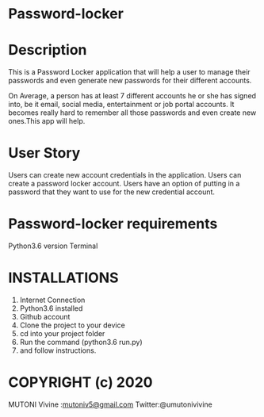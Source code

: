 # Password-locker

# Description
This is a Password Locker application that will help a user to manage their passwords and even generate new passwords for their different accounts.

On Average, a person has at least 7 different accounts he or she has signed into, be it email, social media, entertainment or job portal accounts. It becomes really hard to remember all those passwords and even create new ones.This app will help.

# User Story
Users can create new account credentials in the application.
Users can create a password locker account.
Users have an option of putting in a password that they want to use for the new credential account.

# Password-locker requirements
Python3.6 version
Terminal

# INSTALLATIONS
1. Internet Connection
2. Python3.6 installed
3. Github account
4. Clone the project to your device
5. cd into your project folder
6. Run the command (python3.6 run.py)
7. and follow instructions.

# COPYRIGHT (c) 2020 
MUTONI Vivine :mutoniv5@gmail.com
Twitter:@umutonivivine
